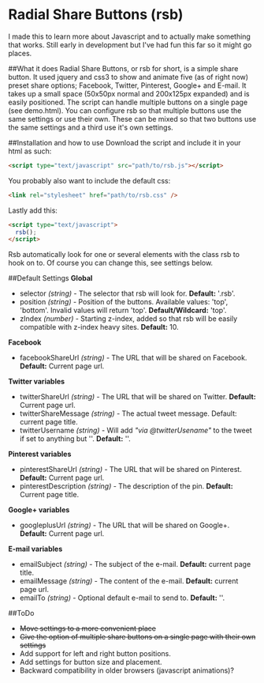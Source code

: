# Radial Share Buttons (rsb)
I made this to learn more about Javascript and to actually make something that works. Still early in development but I've had fun this far so it might go places.


##What it does
Radial Share Buttons, or rsb for short, is a simple share button. It used jquery and css3 to show and animate five (as of right now) preset share options; Facebook, Twitter, Pinterest, Google+ and E-mail. It takes up a small space (50x50px normal and 200x125px expanded) and is easily positioned. The script can handle multiple buttons on a single page (see demo.html). You can configure rsb so that multiple buttons use the same settings or use their own. These can be mixed so that two buttons use the same settings and a third use it's own settings.


##Installation and how to use
Download the script and include it in your html as such:
``` html
<script type="text/javascript" src="path/to/rsb.js"></script>
```

You probably also want to include the default css:
``` html
<link rel="stylesheet" href="path/to/rsb.css" />
```

Lastly add this: 
``` html
<script type="text/javascript">
  rsb();
</script>
```
Rsb automatically look for one or several elements with the class rsb to hook on to. Of course you can change this, see settings below.


##Default Settings
__Global__
* selector _(string)_ - The selector that rsb will look for. __Default:__ '.rsb'.
* position _(string)_ - Position of the buttons. Available values: 'top', 'bottom'. Invalid values will return 'top'. __Default/Wildcard:__ 'top'.
* zIndex _(number)_ -  Starting z-index, added so that rsb will be easily compatible with z-index heavy sites. __Default:__ 10.

__Facebook__
* facebookShareUrl _(string)_ - The URL that will be shared on Facebook. __Default:__ Current page url.

__Twitter variables__
* twitterShareUrl _(string)_ - The URL that will be shared on Twitter. __Default:__ Current page url.
* twitterShareMessage _(string)_ - The actual tweet message. Default: current page title.
* twitterUsername _(string)_ - Will add _"via @twitterUsename"_ to the tweet if set to anything but ''. __Default:__ ''.

__Pinterest variables__
* pinterestShareUrl _(string)_ - The URL that will be shared on Pinterest. __Default:__ Current page url.
* pinterestDescription _(string)_ - The description of the pin. __Default:__ Current page title.

__Google+ variables__
* googleplusUrl _(string)_ - The URL that will be shared on Google+. __Default:__ Current page url.

__E-mail variables__
* emailSubject _(string)_ - The subject of the e-mail. __Default:__ current page title.
* emailMessage _(string)_ - The content of the e-mail. __Default:__ current page url.
* emailTo _(string)_ - Optional default e-mail to send to. __Default:__ ''.


##ToDo
* ~~Move settings to a more convenient place~~
* ~~Give the option of multiple share buttons on a single page with their own settings~~
* Add support for left and right button positions.
* Add settings for button size and placement.
* Backward compatibility in older browsers (javascript animations)?